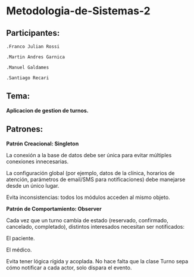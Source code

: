 # Metodologia-de-Sistemas-2
## Participantes:

    .Franco Julian Rossi

    .Martin Andres Garnica

    .Manuel Galdames

    .Santiago Recari

## Tema:

**Aplicacion de gestion de turnos.**

## Patrones:

 **Patrón Creacional: Singleton**


La conexión a la base de datos debe ser única para evitar múltiples conexiones innecesarias.

La configuración global (por ejemplo, datos de la clínica, horarios de atención, parámetros de email/SMS para notificaciones) debe manejarse desde un único lugar.

Evita inconsistencias: todos los módulos acceden al mismo objeto.

 **Patrón de Comportamiento: Observer**

Cada vez que un turno cambia de estado (reservado, confirmado, cancelado, completado), distintos interesados necesitan ser notificados:

El paciente.

El médico.

Evita tener lógica rígida y acoplada. No hace falta que la clase Turno sepa cómo notificar a cada actor, solo dispara el evento.